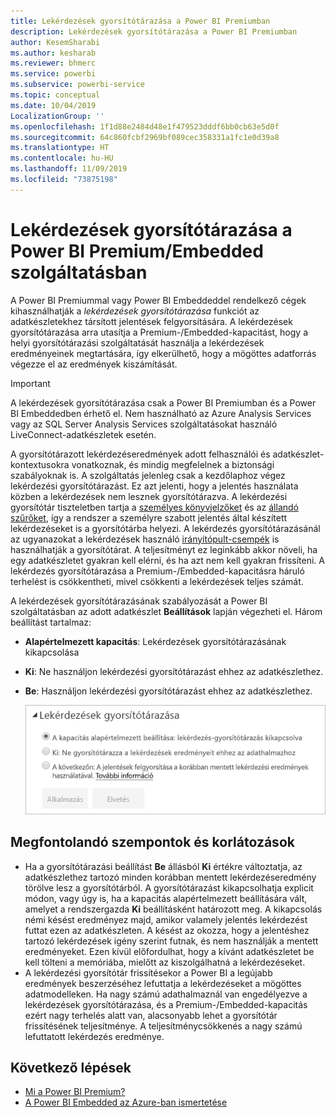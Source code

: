 ```yaml
---
title: Lekérdezések gyorsítótárazása a Power BI Premiumban
description: Lekérdezések gyorsítótárazása a Power BI Premiumban
author: KesemSharabi
ms.author: kesharab
ms.reviewer: bhmerc
ms.service: powerbi
ms.subservice: powerbi-service
ms.topic: conceptual
ms.date: 10/04/2019
LocalizationGroup: ''
ms.openlocfilehash: 1f1d88e2484d48e1f479523dddf6bb0cb63e5d0f
ms.sourcegitcommit: 64c860fcbf2969bf089cec358331a1fc1e0d39a8
ms.translationtype: HT
ms.contentlocale: hu-HU
ms.lasthandoff: 11/09/2019
ms.locfileid: "73875198"
---
```

# <a name="query-caching-in-power-bi-premiumembedded"></a>Lekérdezések gyorsítótárazása a Power BI Premium/Embedded szolgáltatásban

A Power BI Premiummal vagy Power BI Embeddeddel rendelkező cégek kihasználhatják a *lekérdezések gyorsítótárazása* funkciót az adatkészletekhez társított jelentések felgyorsítására. A lekérdezések gyorsítótárazása arra utasítja a Premium-/Embedded-kapacitást, hogy a helyi gyorsítótárazási szolgáltatását használja a lekérdezések eredményeinek megtartására, így elkerülhető, hogy a mögöttes adatforrás végezze el az eredmények kiszámítását.

> [!IMPORTANT]
> A lekérdezések gyorsítótárazása csak a Power BI Premiumban és a Power BI Embeddedben érhető el. Nem használható az Azure Analysis Services vagy az SQL Server Analysis Services szolgáltatásokat használó LiveConnect-adatkészletek esetén.

A gyorsítótárazott lekérdezéseredmények adott felhasználói és adatkészlet-kontextusokra vonatkoznak, és mindig megfelelnek a biztonsági szabályoknak is. A szolgáltatás jelenleg csak a kezdőlaphoz végez lekérdezési gyorsítótárazást. Ez azt jelenti, hogy a jelentés használata közben a lekérdezések nem lesznek gyorsítótárazva. A lekérdezési gyorsítótár tiszteletben tartja a [személyes könyvjelzőket](consumer/end-user-bookmarks.md#personal-bookmarks) és az [állandó szűrőket](https://powerbi.microsoft.com/blog/announcing-persistent-filters-in-the-service/), így a rendszer a személyre szabott jelentés által készített lekérdezéseket is a gyorsítótárba helyezi. A lekérdezés gyorsítótárazásánál az ugyanazokat a lekérdezések használó [irányítópult-csempék](service-dashboard-tiles.md) is használhatják a gyorsítótárat. A teljesítményt ez leginkább akkor növeli, ha egy adatkészletet gyakran kell elérni, és ha azt nem kell gyakran frissíteni. A lekérdezés gyorsítótárazása a Premium-/Embedded-kapacitásra háruló terhelést is csökkentheti, mivel csökkenti a lekérdezések teljes számát.

A lekérdezések gyorsítótárazásának szabályozását a Power BI szolgáltatásban az adott adatkészlet **Beállítások** lapján végezheti el. Három beállítást tartalmaz:

- **Alapértelmezett kapacitás**: Lekérdezések gyorsítótárazásának kikapcsolása
- **Ki**: Ne használjon lekérdezési gyorsítótárazást ehhez az adatkészlethez.
- **Be**: Használjon lekérdezési gyorsítótárazást ehhez az adatkészlethez.

    ![Lekérdezési gyorsítótárazás párbeszédpanel](media/power-bi-query-caching/power-bi-query-3-options.png)

## <a name="considerations-and-limitations"></a>Megfontolandó szempontok és korlátozások

- Ha a gyorsítótárazási beállítást **Be** állásból **Ki** értékre változtatja, az adatkészlethez tartozó minden korábban mentett lekérdezéseredmény törölve lesz a gyorsítótárból. A gyorsítótárazást kikapcsolhatja explicit módon, vagy úgy is, ha a kapacitás alapértelmezett beállítására vált, amelyet a rendszergazda **Ki** beállításként határozott meg. A kikapcsolás némi késést eredményez majd, amikor valamely jelentés lekérdezést futtat ezen az adatkészleten. A késést az okozza, hogy a jelentéshez tartozó lekérdezések igény szerint futnak, és nem használják a mentett eredményeket. Ezen kívül előfordulhat, hogy a kívánt adatkészletet be kell tölteni a memóriába, mielőtt az kiszolgálhatná a lekérdezéseket.
- A lekérdezési gyorsítótár frissítésekor a Power BI a legújabb eredmények beszerzéséhez lefuttatja a lekérdezéseket a mögöttes adatmodelleken. Ha nagy számú adathalmaznál van engedélyezve a lekérdezések gyorsítótárazása, és a Premium-/Embedded-kapacitás ezért nagy terhelés alatt van, alacsonyabb lehet a gyorsítótár frissítésének teljesítménye. A teljesítménycsökkenés a nagy számú lefuttatott lekérdezés eredménye.

## <a name="next-steps"></a>Következő lépések

* [Mi a Power BI Premium?](service-premium-what-is.md)
* [A Power BI Embedded az Azure-ban ismertetése](developer/azure-pbie-what-is-power-bi-embedded.md)
